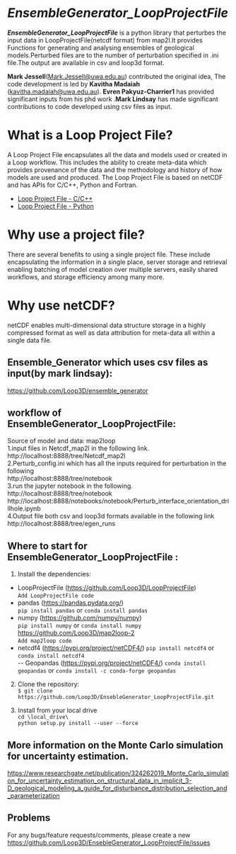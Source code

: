 # *EnsembleGenerator_LoopProjectFile* <br> 
***EnsembleGenerator_LoopProjectFile*** is a python library that perturbes the input data in LoopProjectFile(netcdf format) from map2l.It provides Functions for generating and analysing ensembles of geological models.Perturbed files are to the number of perturbation specified in .ini file.The output are available in csv and loop3d format.

**Mark Jessell**(Mark.Jessell@uwa.edu.au) contributed the original idea, The code development is led by **Kavitha Madaiah** (kavitha.madaiah@uwa.edu.au). **Evren Pakyuz-Charrier1** has provided significant inputs from his phd work .**Mark Lindsay** has made significant contributions to code developed using csv files as input.


# What is a Loop Project File?
A Loop Project File encapsulates all the data and models used or created in a Loop workflow.  This includes the ability to create meta-data which provides provenance of the data and the methodology and history of how models are used and produced.  The Loop Project File is based on netCDF and has APIs for C/C++, Python and Fortran.
- [Loop Project File - C/C++](https://github.com/Loop3D/LoopProjectFile-cpp)
- [Loop Project File - Python](https://github.com/Loop3D/LoopProjectFile)

# Why use a project file?
There are several benefits to using a single project file.  These include encapsulating the information in a single place, server storage and retrieval enabling batching of model creation over multiple servers, easily shared workflows, and storage efficiency among many more.

# Why use netCDF?
netCDF enables multi-dimensional data structure storage in a highly compressed format as well as data attribution for meta-data all within a single data file.

## Ensemble_Generator which uses csv files as input(by mark lindsay):
https://github.com/Loop3D/ensemble_generator



## workflow of EnsembleGenerator_LoopProjectFile:
Source of model and data: map2loop   
1.input files in Netcdf_map2l in the following link.   
	http://localhost:8888/tree/Netcdf_map2l   
2.Perturb_config.ini which has all the inputs required for perturbation in the following    
	http://localhost:8888/tree/notebook   
3.run the jupyter notebook in the following.   
	http://localhost:8888/tree/notebook   
	http://localhost:8888/notebooks/notebook/Perturb_interface_orientation_drillhole.ipynb   
4.Output file both csv and loop3d formats available in the following link   
	http://localhost:8888/tree/egen_runs   
	
## Where to start for EnsembleGenerator_LoopProjectFile :

1. Install the dependencies:   
- LoopProjectFile (https://github.com/Loop3D/LoopProjectFile) <br>
`Add LoopProjectFile code` <br>
- pandas (https://pandas.pydata.org/)  <br>
`pip install pandas` or `conda install pandas`<br>
- numpy (https://github.com/numpy/numpy)  <br>
`pip install numpy` or `conda install numpy` <br>
https://github.com/Loop3D/map2loop-2  <br>
`Add map2loop code` <br>
- netcdf4 (https://pypi.org/project/netCDF4/)
`pip install netcdf4` or `conda install netcdf4` <br>
-- Geopandas (https://pypi.org/project/netCDF4/)
`conda install geopandas` or `conda install -c conda-forge geopandas`


2. Clone the repository: <br>
`$ git clone https://github.com/Loop3D/EnsebleGenerator_LoopProjectFile.git`


3. Install from your local drive <br>
`cd \local_drive\` <br>
`python setup.py install --user --force`


## More information on the Monte Carlo simulation for uncertainty estimation.
https://www.researchgate.net/publication/324262019_Monte_Carlo_simulation_for_uncertainty_estimation_on_structural_data_in_implicit_3-D_geological_modeling_a_guide_for_disturbance_distribution_selection_and_parameterization

## Problems
For any bugs/feature requests/comments, please create a new https://github.com/Loop3D/EnsebleGenerator_LoopProjectFile/issues







